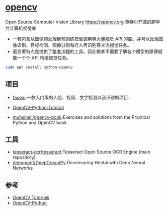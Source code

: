 # [opencv](https://github.com/opencv/opencv)

Open Source Computer Vision Library <https://opencv.org> 英特尔开源的跨平台计算机视觉库

* 一套包含从图像预处理到预训练模型调用等大量视觉 API 的库，并可以处理图像识别、目标检测、图像分割和行人再识别等主流视觉任务。
* 最显著特点是提供了整套流程的工具，因此根本不需要了解各个模型的原理就能一个个 API 构建视觉任务。

```sh
sudo apt install python-opencv
```

## 项目

* [faceai](https://github.com/vipstone/faceai):一款入门级的人脸、视频、文字检测以及识别的项目.

* [OpenCV-Python-Tutorial](https://github.com/makelove/OpenCV-Python-Tutorial)
* [muhsinali/opencv-book](https://github.com/muhsinali/opencv-book):Exercises and solutions from the Practical Python and OpenCV book

## 工具

* [tesseract-ocr/tesseract](https://github.com/tesseract-ocr/tesseract):Tesseract Open Source OCR Engine (main repository)
* [deeppomf/DeepCreamPy](https://github.com/deeppomf/DeepCreamPy):Decensoring Hentai with Deep Neural Networks

## 参考

* [OpenCV Tutorials](https://docs.opencv.org/master/d9/df8/tutorial_root.html)
* [OpenCV-Python](https://panchuang.net/series/opencv-python/page/4/)
